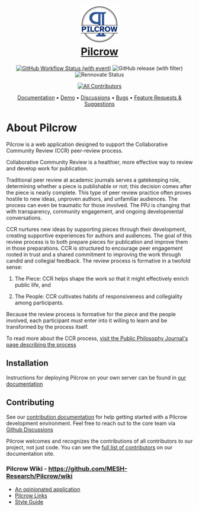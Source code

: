 <h1 align="center">
    <a href="https://pilcrow.meshresearch.dev">
    <img src="docs/public/logo-100x100.png"/>
    <br />
    Pilcrow
    </a>
</h1>
<div align="center">

[![GitHub Workflow Status (with event)](https://img.shields.io/github/actions/workflow/status/mesh-research/pilcrow/CI.yml?logo=github&style=for-the-badge)](https://github.com/MESH-Research/Pilcrow/actions/workflows/CI.yml)
![GitHub release (with filter)](https://img.shields.io/github/v/release/mesh-research/pilcrow?style=for-the-badge)
![Rennovate Status](https://img.shields.io/badge/renovate-enabled-green?style=for-the-badge)
<!-- ALL-CONTRIBUTORS-BADGE:START - Do not remove or modify this section -->
[![All Contributors](https://img.shields.io/badge/all_contributors-12-orange.svg?style=for-the-badge)](https://pilcrow.meshresearch.dev/developers/)
<!-- ALL-CONTRIBUTORS-BADGE:END -->
</div>

<div align="center">

[Documentation](https://pilcrow.meshresearch.dev) &bullet;
[Demo](https://release.pilcrow.dev) &bullet;
[Discussions](https://github.com/MESH-Research/Pilcrow/discussions) &bullet;
[Bugs](https://github.com/MESH-Research/Pilcrow/issues) &bullet;
[Feature Requests & Suggestions](https://feedback.pilcrow.dev)

</div>

# About Pilcrow

Pilcrow is a web application designed to support the Collaborative Community Review (CCR) peer-review process.

Collaborative Community Review is a healthier, more effective way to review and develop work for publication.

Traditional peer review at academic journals serves a gatekeeping role, determining whether a piece is publishable or not; this decision comes after the piece is nearly complete. This type of peer review practice often proves hostile to new ideas, unproven authors, and unfamiliar audiences. The process can even be traumatic for those involved. The PPJ is changing that with transparency, community engagement, and ongoing developmental conversations.

CCR nurtures new ideas by supporting pieces through their development, creating supportive experiences for authors and audiences. The goal of this review process is to both prepare pieces for publication and improve them in those preparations. CCR is structured to encourage peer engagement rooted in trust and a shared commitment to improving the work through candid and collegial feedback. The review process is formative in a twofold sense:

1. The Piece: CCR helps shape the work so that it might effectively enrich public life, and

2. The People: CCR cultivates habits of responsiveness and collegiality among participants.

Because the review process is formative for the piece and the people involved, each participant must enter into it willing to learn and be transformed by the process itself.

To read more about the CCR process, [visit the Public Philosophy Journal's page describing the process](https://publicphilosophyjournal.org/about-community-collaborative-review/)

## Installation

Instructions for deploying Pilcrow on your own server can be found in [our documentation](https://pilcrow.meshresearch.dev/installation/)


## Contributing
See our [contribution documentation](https://pilcrow.meshresearch.dev/developers/) for help getting started with a Pilcrow development environment. Feel free to reach out to the core team via [Github Discussions](https://github.com/mesh-research/pilcrow/discussions)

Pilcrow welcomes and recognizes the contributions of all contributors to our project, not just code.  You can see the [full list of contributors](https://pilcrow.meshresearch.dev/developers/team) on our documentation site.

### Pilcrow Wiki - <https://github.com/MESH-Research/Pilcrow/wiki>

* [An opinionated application](https://github.com/MESH-Research/Pilcrow/wiki/An-Opinionated-Application)
* [Pilcrow Links](https://github.com/MESH-Research/Pilcrow/wiki/Pilcrow-Links)
* [Style Guide](https://github.com/MESH-Research/Pilcrow/wiki/Style-Guide)

